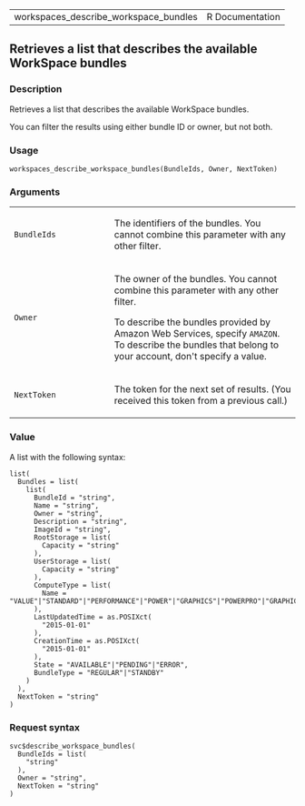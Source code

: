 <table style="width: 100%;">
<tbody>
<tr class="odd">
<td>workspaces_describe_workspace_bundles</td>
<td style="text-align: right;">R Documentation</td>
</tr>
</tbody>
</table>

## Retrieves a list that describes the available WorkSpace bundles

### Description

Retrieves a list that describes the available WorkSpace bundles.

You can filter the results using either bundle ID or owner, but not
both.

### Usage

    workspaces_describe_workspace_bundles(BundleIds, Owner, NextToken)

### Arguments

<table>
<colgroup>
<col style="width: 35%" />
<col style="width: 65%" />
</colgroup>
<tbody>
<tr class="odd">
<td><code
id="workspaces_describe_workspace_bundles_:_BundleIds">BundleIds</code></td>
<td><p>The identifiers of the bundles. You cannot combine this parameter
with any other filter.</p></td>
</tr>
<tr class="even">
<td><code
id="workspaces_describe_workspace_bundles_:_Owner">Owner</code></td>
<td><p>The owner of the bundles. You cannot combine this parameter with
any other filter.</p>
<p>To describe the bundles provided by Amazon Web Services, specify
<code>AMAZON</code>. To describe the bundles that belong to your
account, don't specify a value.</p></td>
</tr>
<tr class="odd">
<td><code
id="workspaces_describe_workspace_bundles_:_NextToken">NextToken</code></td>
<td><p>The token for the next set of results. (You received this token
from a previous call.)</p></td>
</tr>
</tbody>
</table>

### Value

A list with the following syntax:

    list(
      Bundles = list(
        list(
          BundleId = "string",
          Name = "string",
          Owner = "string",
          Description = "string",
          ImageId = "string",
          RootStorage = list(
            Capacity = "string"
          ),
          UserStorage = list(
            Capacity = "string"
          ),
          ComputeType = list(
            Name = "VALUE"|"STANDARD"|"PERFORMANCE"|"POWER"|"GRAPHICS"|"POWERPRO"|"GRAPHICSPRO"|"GRAPHICS_G4DN"|"GRAPHICSPRO_G4DN"
          ),
          LastUpdatedTime = as.POSIXct(
            "2015-01-01"
          ),
          CreationTime = as.POSIXct(
            "2015-01-01"
          ),
          State = "AVAILABLE"|"PENDING"|"ERROR",
          BundleType = "REGULAR"|"STANDBY"
        )
      ),
      NextToken = "string"
    )

### Request syntax

    svc$describe_workspace_bundles(
      BundleIds = list(
        "string"
      ),
      Owner = "string",
      NextToken = "string"
    )
